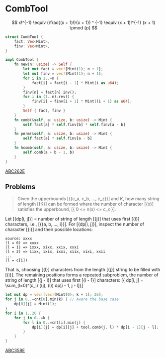 # CombTool

$$
x!^{-1}
\equiv (\frac{(x + 1)!}{x + 1}) ^ {-1}
\equiv (x + 1)!^{-1} (x + 1)
\pmod {p}
$$

```rust
struct CombTool {
    fact: Vec<Mint>,
    finv: Vec<Mint>,
}

impl CombTool {
    fn new(n: usize) -> Self {
        let mut fact = vec![Mint(1); n + 1];
        let mut finv = vec![Mint(1); n + 1];
        for i in 1..=n {
            fact[i] = fact[i - 1] * Mint(i as u64);
        }
        finv[n] = fact[n].inv();
        for i in (1..n).rev() {
            finv[i] = finv[i + 1] * Mint((i + 1) as u64);
        }
        Self { fact, finv }
    }
    fn comb(&self, a: usize, b: usize) -> Mint {
        self.fact[a] * self.finv[b] * self.finv[a - b]
    }
    fn perm(&self, a: usize, b: usize) -> Mint {
        self.fact[a] * self.finv[a - b]
    }
    fn hcomb(self, a: usize, b: usize) -> Mint {
        self.comb(a + b - 1, b)
    }
}
```
[ABC262E](https://atcoder.jp/contests/abc262/submissions/37074323)

## Problems

> Given the upperbounds [{{c_a, c_b, ..., c_z}}] and $K$, how many string of length [{K}] can be formed where the number of character [{x}] satisfies the upperbound, [{ 0 <= n(x) <= c_x }].

Let [{dp[i, j]}] = number of string of length [{j}] that uses first [{i}] characters, i.e., [{{a, b, ..., i}}].
For [{dp[i, j]}], inspect the number of character [{i}]  and their possible locations:

```
source: xxxx
(l = 0) => xxxx
(l = 1) => ixxx, xixx, xxix, xxxi
(l = 2) => iixx, ixix, ixxi, xiix, xixi, xxii 
...
(l = c[i])
```
That is, choosing [{l}] characters from the length [{j}] string to be filled with [{i}]. The remaining positions forms a repeated subproblem, the number of string of length [{j - l}] that uses first [{i - 1}] characters:
[{ dp[i, j] = \sum_(l=0)^(c_i) ((j), (l)) dp[i - 1, j - l]}]

```rust
let mut dp = vec![vec![Mint(0); k + 1]; 26];
for j in 0..=cnt[0].min(k) { // Aware the base case
    dp[0][j] = Mint(1);
}
for i in 1..26 {
    for j in 0..=k {
        for l in 0..=cnt[i].min(j) {
            dp[i][j] = dp[i][j] + tool.comb(j, l) * dp[i - 1][j - l];
        }
    }
}
```
[ABC358E](https://atcoder.jp/contests/abc358/submissions/54619518)

